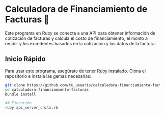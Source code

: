 # Calculadora de Financiamiento de Facturas :leopard:

Este programa en Ruby se conecta a una API para obtener información de cotización de facturas y calcula el costo de financiamiento, el monto a recibir y los excedentes basados en la cotización y los datos de la factura.

## Inicio Rápido

Para usar este programa, asegúrate de tener Ruby instalado. Clona el repositorio e instala las gemas necesarias:

```sh
git clone https://github.com/tu_usuario/calculadora-financiamiento-facturas.git
cd calculadora-financiamiento-facturas
bundle install

## Ejecución
ruby api_server_chita.rb
